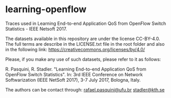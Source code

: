 # learning-openflow
Traces used in Learning End-to-end Application QoS from OpenFlow Switch Statistics - IEEE Netsoft 2017.

The datasets available in this repository are under the license CC-BY-4.0.
The full terms are describe in the LICENSE.txt file in the root folder and also in the following link:
https://creativecommons.org/licenses/by/4.0/

Please, if you make any use of such datasets, please refer to it as follows:

R. Pasquini, R. Stadler. "Learning End-to-end Application QoS from OpenFlow Switch Statistics". 
In: 3rd IEEE Conference on Network Softwarization (IEEE NetSoft 2017), 3-7 July 2017, Bologna, Italy.

The authors can be contact through:
rafael.pasquini@ufu.br
stadler@kth.se
